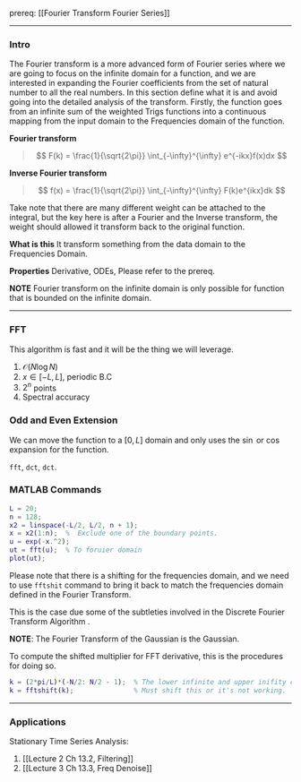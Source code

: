 prereq: [[Fourier Transform Fourier Series]]


---
### **Intro**

The Fourier transform is a more advanced form of Fourier series where we are going to focus on the infinite domain for a function, and we are interested in expanding the Fourier coefficients from the set of natural number to all the real numbers. In this section define what it is and avoid going into the detailed analysis of the transform. Firstly, the function goes from an infinite sum of the weighted Trigs functions into a continuous mapping from the input domain to the Frequencies domain of the function.  

 **Fourier transform**
> 
> $$
> F(k) = 
> \frac{1}{\sqrt{2\pi}}
> \int_{-\infty}^{\infty} e^{-ikx}f(x)dx
> $$

**Inverse Fourier transform**

> $$
> f(x) = \frac{1}{\sqrt{2\pi}}
> \int_{-\infty}^{\infty}
> F(k)e^{ikx}dk
> $$

Take note that there are many different weight can be attached to the integral, but the key here is after a Fourier and the Inverse transform, the weight should allowed it transform back to the original function.  

**What is this**
It transform something from the data domain to the Frequencies Domain. 

**Properties**
Derivative, ODEs, Please refer to the prereq. 

**NOTE**
Fourier transform on the infinite domain is only possible for function that is bounded on the infinite domain. 

---
### **FFT**

This algorithm is fast and it will be the thing we will leverage. 
1. $\mathcal{O}(N\log{N})$
2. $x\in[-L, L]$, periodic B.C
3. $2^n$ points
4. Spectral accuracy

### Odd and Even Extension

We can move the function to a $[0, L]$ domain and only uses the $\sin$ or $\cos$ expansion for the function. 

`fft`, `dct`, `dct`. 


### MATLAB Commands 
```matlab
L = 20;
n = 128; 
x2 = linspace(-L/2, L/2, n + 1);
x = x2(1:n);  %  Exclude one of the boundary points. 
u = exp(-x.^2);
ut = fft(u);  % To foruier domain 
plot(ut);
```

Please note that there is a shifting for the frequencies domain, and we need to use `fftshit` command to bring it back to match the frequencies domain defined in the Fourier Transform. 

This is the case due some of the subtleties involved in the Discrete Fourier Transform Algorithm .

**NOTE**: 
The Fourier Transform of the Gaussian is the Gaussian. 

To compute the shifted multiplier for FFT derivative, this is the procedures for doing so. 
```matlab
k = (2*pi/L)*(-N/2: N/2 - 1);  % The lower infinite and upper inifity on the fourier transform. 
k = fftshift(k);               % Must shift this or it's not working. 
```

---

### Applications 
Stationary Time Series Analysis: 
1. [[Lecture 2 Ch 13.2, Filtering]]
2. [[Lecture 3 Ch 13.3, Freq Denoise]]

